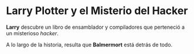 # Larry Plotter y el Misterio del Hacker

**Larry** descubre un libro de ensamblador y compiladores que perteneció a un
misterioso *hacker*.

A lo largo de la historia, resulta que **Balmermort** está detrás de todo.
